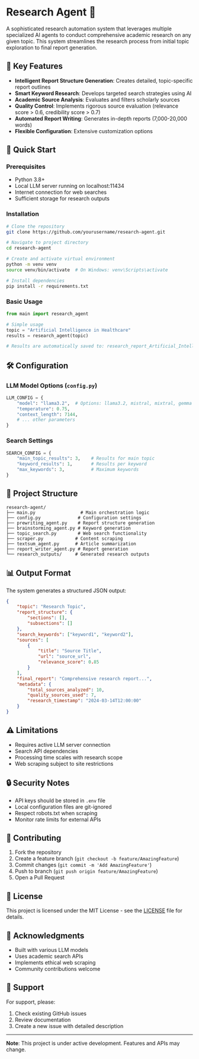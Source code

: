 # Research Agent 🔬

A sophisticated research automation system that leverages multiple specialized AI agents to conduct comprehensive academic research on any given topic. This system streamlines the research process from initial topic exploration to final report generation.

## 🌟 Key Features

- **Intelligent Report Structure Generation**: Creates detailed, topic-specific report outlines
- **Smart Keyword Research**: Develops targeted search strategies using AI
- **Academic Source Analysis**: Evaluates and filters scholarly sources
- **Quality Control**: Implements rigorous source evaluation (relevance score > 0.6, credibility score > 0.7)
- **Automated Report Writing**: Generates in-depth reports (7,000-20,000 words)
- **Flexible Configuration**: Extensive customization options

## 🚀 Quick Start

### Prerequisites
- Python 3.8+
- Local LLM server running on localhost:11434
- Internet connection for web searches
- Sufficient storage for research outputs

### Installation

```bash
# Clone the repository
git clone https://github.com/yourusername/research-agent.git

# Navigate to project directory
cd research-agent

# Create and activate virtual environment
python -m venv venv
source venv/bin/activate  # On Windows: venv\Scripts\activate

# Install dependencies
pip install -r requirements.txt
```

### Basic Usage

```python
from main import research_agent

# Simple usage
topic = "Artificial Intelligence in Healthcare"
results = research_agent(topic)

# Results are automatically saved to: research_report_Artificial_Intelligence_in_Healthcare.json
```

## 🛠️ Configuration

### LLM Model Options (`config.py`)
```python
LLM_CONFIG = {
    "model": "llama3.2",  # Options: llama3.2, mistral, mixtral, gemma
    "temperature": 0.75,
    "context_length": 7144,
    # ... other parameters
}
```

### Search Settings
```python
SEARCH_CONFIG = {
    "main_topic_results": 3,    # Results for main topic
    "keyword_results": 1,       # Results per keyword
    "max_keywords": 3,          # Maximum keywords
}
```

## 📁 Project Structure

```
research-agent/
├── main.py                 # Main orchestration logic
├── config.py              # Configuration settings
├── prewriting_agent.py    # Report structure generation
├── brainstorming_agent.py # Keyword generation
├── topic_search.py        # Web search functionality
├── scraper.py            # Content scraping
├── textsum_agent.py      # Article summarization
├── report_writer_agent.py # Report generation
└── research_outputs/     # Generated research outputs
```

## 📊 Output Format

The system generates a structured JSON output:

```json
{
    "topic": "Research Topic",
    "report_structure": {
        "sections": [],
        "subsections": []
    },
    "search_keywords": ["keyword1", "keyword2"],
    "sources": [
        {
            "title": "Source Title",
            "url": "source_url",
            "relevance_score": 0.85
        }
    ],
    "final_report": "Comprehensive research report...",
    "metadata": {
        "total_sources_analyzed": 10,
        "quality_sources_used": 7,
        "research_timestamp": "2024-03-14T12:00:00"
    }
}
```

## ⚠️ Limitations

- Requires active LLM server connection
- Search API dependencies
- Processing time scales with research scope
- Web scraping subject to site restrictions

## 🔒 Security Notes

- API keys should be stored in `.env` file
- Local configuration files are git-ignored
- Respect robots.txt when scraping
- Monitor rate limits for external APIs

## 🤝 Contributing

1. Fork the repository
2. Create a feature branch (`git checkout -b feature/AmazingFeature`)
3. Commit changes (`git commit -m 'Add AmazingFeature'`)
4. Push to branch (`git push origin feature/AmazingFeature`)
5. Open a Pull Request

## 📝 License

This project is licensed under the MIT License - see the [LICENSE](LICENSE) file for details.

## 🙏 Acknowledgments

- Built with various LLM models
- Uses academic search APIs
- Implements ethical web scraping
- Community contributions welcome

## 📮 Support

For support, please:
1. Check existing GitHub issues
2. Review documentation
3. Create a new issue with detailed description

---
**Note**: This project is under active development. Features and APIs may change.
